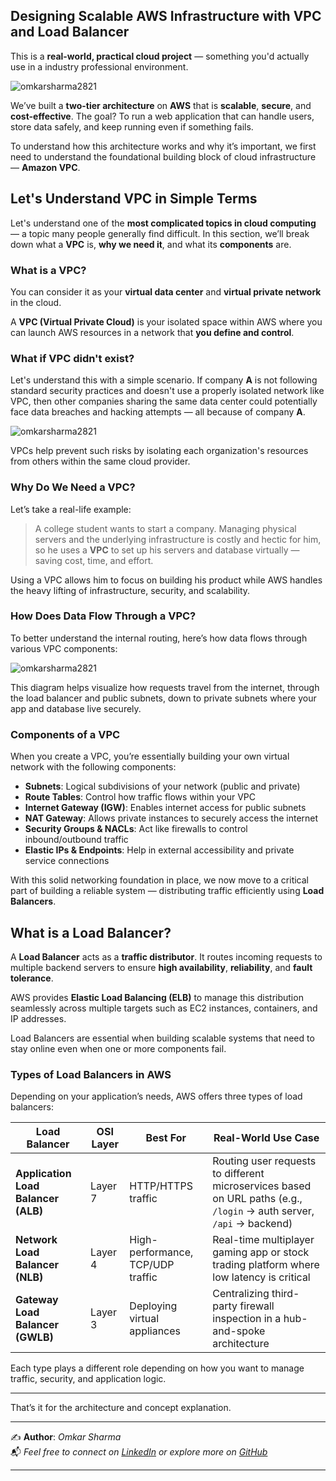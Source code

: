 ## Designing Scalable AWS Infrastructure with VPC and Load Balancer

This is a **real-world, practical cloud project** — something you'd actually use in a industry professional environment.

![omkarsharma2821](https://dev-to-uploads.s3.amazonaws.com/uploads/articles/t9jjfekg5q2l293f8opf.png)

We’ve built a **two-tier architecture** on **AWS** that is **scalable**, **secure**, and **cost-effective**. The goal? To run a web application that can handle users, store data safely, and keep running even if something fails.

To understand how this architecture works and why it’s important, we first need to understand the foundational building block of cloud infrastructure — **Amazon VPC**.



## Let's Understand VPC in Simple Terms

Let's understand one of the **most complicated topics in cloud computing** — a topic many people generally find difficult. In this section, we’ll break down what a **VPC** is, **why we need it**, and what its **components** are.


### What is a VPC?

You can consider it as your **virtual data center** and **virtual private network** in the cloud.

A **VPC (Virtual Private Cloud)** is your isolated space within AWS where you can launch AWS resources in a network that **you define and control**.

### What if VPC didn't exist?

Let's understand this with a simple scenario. If company **A** is not following standard security practices and doesn't use a properly isolated network like VPC, then other companies sharing the same data center could potentially face data breaches and hacking attempts — all because of company **A**.

![omkarsharma2821](https://dev-to-uploads.s3.amazonaws.com/uploads/articles/n34wt08oil1twnsdgn9l.png)

VPCs help prevent such risks by isolating each organization's resources from others within the same cloud provider.


### Why Do We Need a VPC?

Let’s take a real-life example:

> A college student wants to start a company. Managing physical servers and the underlying infrastructure is costly and hectic for him, so he uses a **VPC** to set up his servers and database virtually — saving cost, time, and effort.

Using a VPC allows him to focus on building his product while AWS handles the heavy lifting of infrastructure, security, and scalability.


### How Does Data Flow Through a VPC?

To better understand the internal routing, here’s how data flows through various VPC components:

![omkarsharma2821](https://dev-to-uploads.s3.amazonaws.com/uploads/articles/lu0dxtgaezi23o8ss6dh.png)

This diagram helps visualize how requests travel from the internet, through the load balancer and public subnets, down to private subnets where your app and database live securely.


### Components of a VPC

When you create a VPC, you’re essentially building your own virtual network with the following components:

- **Subnets**: Logical subdivisions of your network (public and private)
- **Route Tables**: Control how traffic flows within your VPC
- **Internet Gateway (IGW)**: Enables internet access for public subnets
- **NAT Gateway**: Allows private instances to securely access the internet
- **Security Groups & NACLs**: Act like firewalls to control inbound/outbound traffic
- **Elastic IPs & Endpoints**: Help in external accessibility and private service connections

With this solid networking foundation in place, we now move to a critical part of building a reliable system — distributing traffic efficiently using **Load Balancers**.

## What is a Load Balancer?

A **Load Balancer** acts as a **traffic distributor**. It routes incoming requests to multiple backend servers to ensure **high availability**, **reliability**, and **fault tolerance**.

AWS provides **Elastic Load Balancing (ELB)** to manage this distribution seamlessly across multiple targets such as EC2 instances, containers, and IP addresses.

Load Balancers are essential when building scalable systems that need to stay online even when one or more components fail.

### Types of Load Balancers in AWS

Depending on your application’s needs, AWS offers three types of load balancers:

| Load Balancer                       | OSI Layer | Best For                          | Real-World Use Case                                                                                                  |
| ----------------------------------- | --------- | --------------------------------- | -------------------------------------------------------------------------------------------------------------------- |
| **Application Load Balancer (ALB)** | Layer 7   | HTTP/HTTPS traffic                | Routing user requests to different microservices based on URL paths (e.g., `/login` → auth server, `/api` → backend) |
| **Network Load Balancer (NLB)**     | Layer 4   | High-performance, TCP/UDP traffic | Real-time multiplayer gaming app or stock trading platform where low latency is critical                             |
| **Gateway Load Balancer (GWLB)**    | Layer 3   | Deploying virtual appliances      | Centralizing third-party firewall inspection in a hub-and-spoke architecture                                         |

Each type plays a different role depending on how you want to manage traffic, security, and application logic.

----

That’s it for the architecture and concept explanation.

---

✍️ **Author**: *Omkar Sharma*  
📬 *Feel free to connect on [LinkedIn](https://www.linkedin.com/in/omkarsharmaa/) or explore more on [GitHub](https://github.com/omkarsharma2821)*  

---